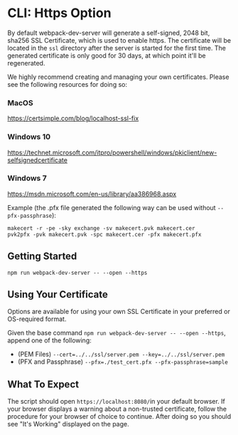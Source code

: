 # CLI: Https Option

By default webpack-dev-server will generate a self-signed, 2048 bit, sha256 SSL
Certificate, which is used to enable https. The certificate will be located in the
`ssl` directory after the server is started for the first time. The generated
certificate is only good for 30 days, at which point it'll be regenerated.

We highly recommend creating and managing your own certificates. Please see the
following resources for doing so:

### MacOS
https://certsimple.com/blog/localhost-ssl-fix

### Windows 10
https://technet.microsoft.com/itpro/powershell/windows/pkiclient/new-selfsignedcertificate

### Windows 7
https://msdn.microsoft.com/en-us/library/aa386968.aspx

Example (the .pfx file generated the following way can be used without `--pfx-passphrase`):
```
makecert -r -pe -sky exchange -sv makecert.pvk makecert.cer
pvk2pfx -pvk makecert.pvk -spc makecert.cer -pfx makecert.pfx
```

## Getting Started

```shell
npm run webpack-dev-server -- --open --https
```

## Using Your Certificate

Options are available for using your own SSL Certificate in your preferred or
OS-required format.

Given the base command `npm run webpack-dev-server -- --open --https`, append
one of the following:

* (PEM Files)  `--cert=../../ssl/server.pem --key=../../ssl/server.pem`
* (PFX and Passphrase) `--pfx=./test_cert.pfx --pfx-passphrase=sample`

## What To Expect

The script should open `https://localhost:8080/`in your default browser. If your
browser displays a warning about a non-trusted certificate, follow the procedure
for your browser of choice to continue. After doing so you should see "It's Working"
displayed on the page.
